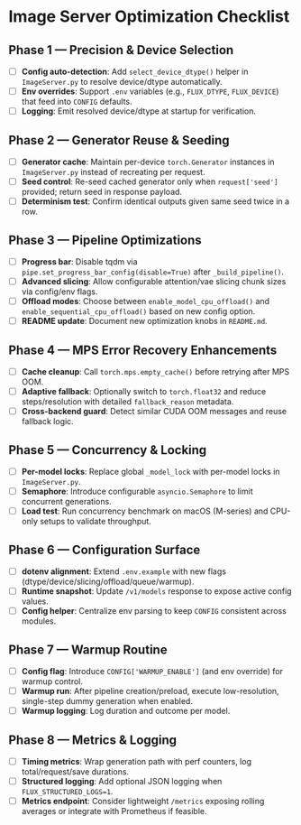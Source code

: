 # Image Server Optimization Checklist

## Phase 1 — Precision & Device Selection
- [ ] **Config auto-detection**: Add `select_device_dtype()` helper in `ImageServer.py` to resolve device/dtype automatically.
- [ ] **Env overrides**: Support `.env` variables (e.g., `FLUX_DTYPE`, `FLUX_DEVICE`) that feed into `CONFIG` defaults.
- [ ] **Logging**: Emit resolved device/dtype at startup for verification.

## Phase 2 — Generator Reuse & Seeding
- [ ] **Generator cache**: Maintain per-device `torch.Generator` instances in `ImageServer.py` instead of recreating per request.
- [ ] **Seed control**: Re-seed cached generator only when `request['seed']` provided; return seed in response payload.
- [ ] **Determinism test**: Confirm identical outputs given same seed twice in a row.

## Phase 3 — Pipeline Optimizations
- [ ] **Progress bar**: Disable tqdm via `pipe.set_progress_bar_config(disable=True)` after `_build_pipeline()`.
- [ ] **Advanced slicing**: Allow configurable attention/vae slicing chunk sizes via config/env flags.
- [ ] **Offload modes**: Choose between `enable_model_cpu_offload()` and `enable_sequential_cpu_offload()` based on new config option.
- [ ] **README update**: Document new optimization knobs in `README.md`.

## Phase 4 — MPS Error Recovery Enhancements
- [ ] **Cache cleanup**: Call `torch.mps.empty_cache()` before retrying after MPS OOM.
- [ ] **Adaptive fallback**: Optionally switch to `torch.float32` and reduce steps/resolution with detailed `fallback_reason` metadata.
- [ ] **Cross-backend guard**: Detect similar CUDA OOM messages and reuse fallback logic.

## Phase 5 — Concurrency & Locking
- [ ] **Per-model locks**: Replace global `_model_lock` with per-model locks in `ImageServer.py`.
- [ ] **Semaphore**: Introduce configurable `asyncio.Semaphore` to limit concurrent generations.
- [ ] **Load test**: Run concurrency benchmark on macOS (M-series) and CPU-only setups to validate throughput.

## Phase 6 — Configuration Surface
- [ ] **dotenv alignment**: Extend `.env.example` with new flags (dtype/device/slicing/offload/queue/warmup).
- [ ] **Runtime snapshot**: Update `/v1/models` response to expose active config values.
- [ ] **Config helper**: Centralize env parsing to keep `CONFIG` consistent across modules.

## Phase 7 — Warmup Routine
- [ ] **Config flag**: Introduce `CONFIG['WARMUP_ENABLE']` (and env override) for warmup control.
- [ ] **Warmup run**: After pipeline creation/preload, execute low-resolution, single-step dummy generation when enabled.
- [ ] **Warmup logging**: Log duration and outcome per model.

## Phase 8 — Metrics & Logging
- [ ] **Timing metrics**: Wrap generation path with perf counters, log total/request/save durations.
- [ ] **Structured logging**: Add optional JSON logging when `FLUX_STRUCTURED_LOGS=1`.
- [ ] **Metrics endpoint**: Consider lightweight `/metrics` exposing rolling averages or integrate with Prometheus if feasible.
